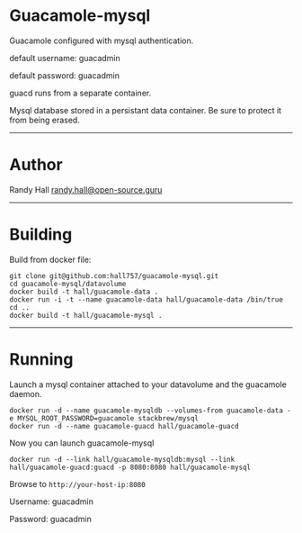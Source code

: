 Guacamole-mysql
====

Guacamole configured with mysql authentication.

default username: guacadmin

default password: guacadmin

guacd runs from a separate container.

Mysql database stored in a persistant data container.  Be sure to protect it from being erased.

---
Author
===

Randy Hall <randy.hall@open-source.guru>

---
Building
===

Build from docker file:

```
git clone git@github.com:hall757/guacamole-mysql.git
cd guacamole-mysql/datavolume
docker build -t hall/guacamole-data .
docker run -i -t --name guacamole-data hall/guacamole-data /bin/true
cd ..
docker build -t hall/guacamole-mysql . 
```

---
Running
===

Launch a mysql container attached to your datavolume and the guacamole daemon.

```
docker run -d --name guacamole-mysqldb --volumes-from guacamole-data -e MYSQL_ROOT_PASSWORD=guacamole stackbrew/mysql
docker run -d --name guacamole-guacd hall/guacamole-guacd
```

Now you can launch guacamole-mysql

```
docker run -d --link hall/guacamole-mysqldb:mysql --link hall/guacamole-guacd:guacd -p 8080:8080 hall/guacamole-mysql
```

Browse to ```http://your-host-ip:8080```

Username: guacadmin

Password: guacadmin
